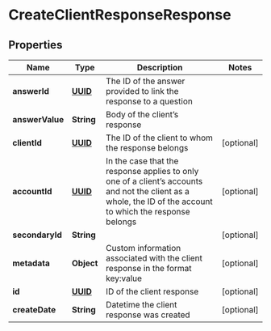 
# CreateClientResponseResponse

## Properties
Name | Type | Description | Notes
------------ | ------------- | ------------- | -------------
**answerId** | [**UUID**](UUID.md) | The ID of the answer provided to link the response to a question | 
**answerValue** | **String** | Body of the client’s response | 
**clientId** | [**UUID**](UUID.md) | The ID of the client to whom the response belongs |  [optional]
**accountId** | [**UUID**](UUID.md) | In the case that the response applies to only one of a client’s accounts and not the client as a whole, the ID of the account to which the response belongs |  [optional]
**secondaryId** | **String** |  |  [optional]
**metadata** | **Object** | Custom information associated with the client response in the format key:value |  [optional]
**id** | [**UUID**](UUID.md) | ID of the client response |  [optional]
**createDate** | **String** | Datetime the client response was created |  [optional]



